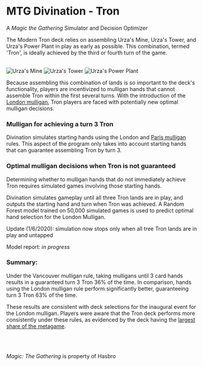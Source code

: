 # MTG Divination - Tron

A *Magic the Gathering* Simulator and Decision Optimizer

The Modern Tron deck relies on assembling Urza's Mine, Urza's Tower, and Urza's Power Plant in play as 
early as possible. This combination, termed 'Tron', is ideally achieved by the third or fourth turn of the game.
<br><br>

![Urza's Mine](http://gatherer.wizards.com/Handlers/Image.ashx?multiverseid=83314&type=card)
![Urza's Tower](http://gatherer.wizards.com/Handlers/Image.ashx?multiverseid=83316&type=card)
![Urza's Power Plant](http://gatherer.wizards.com/Handlers/Image.ashx?multiverseid=83315&type=card)

Because assembling this combination of lands is so important to the deck's functionality, players are incentivized 
to mulligan hands that cannot assemble Tron within the first several turns. With the introduction of the [London mulligan](https://magic.wizards.com/en/articles/archive/competitive-gaming/mythic-championship-ii-format-and-london-test-2019-02-21), 
Tron players are faced with potentially new optimal mulligan decisions.

### Mulligan for achieving a turn 3 Tron

Divination simulates starting hands using the London and [Paris mulligan](https://mtg.fandom.com/wiki/Paris_mulligan) rules.
This aspect of the program only takes into account starting hands that can guarantee assembling Tron by turn 3.

### Optimal mulligan decisions when Tron is not guaranteed

Determining whether to mulligan hands that do not immediately achieve Tron requires simulated games involving those starting hands.

Divination simulates gameplay until all three Tron lands are in play, and outputs the starting hand and turn when Tron was achieved. A Random Forest model trained on 50,000 simulated games is used to predict optimal hand selection for the London Mulligan. 

Update (1/6/2020): simulation now stops only when all tree Tron lands are in play and untapped

Model report: *in progress*

### Summary:

Under the Vancouver mulligan rule, taking mulligans until 3 card hands results in a guaranteed turn 3 Tron 36% of the time. In comparison, hands using the London mulligan rule perform significantly better, guaranteeing turn 3 Tron 63% of the time. 

These results are consistent with deck selections for the inaugural event for the London mulligan. Players were aware that the Tron deck performs more consistently under these rules, as evidenced by the deck having the [largest share of the metagame](https://magic.wizards.com/en/events/coverage/2019MC2/mythic-championship-ii-day-1-metagame-breakdown-2019-04-26).

<br><br>


*Magic: The Gathering* is property of Hasbro

